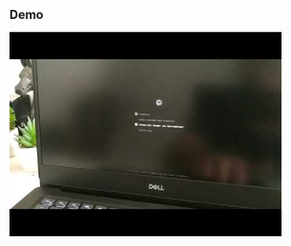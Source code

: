 ## Demo

[![elementary boot suggestions](https://raw.githubusercontent.com/saymoncoppi/elementary-post-install/master/Boot/demo.jpg)](https://youtu.be/83IPmFeJFo4 "elementary boot suggestions")
